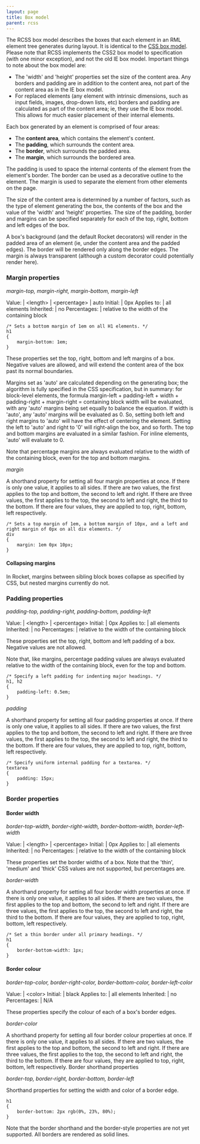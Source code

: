 ```yaml
---
layout: page
title: Box model
parent: rcss
---
```


 The RCSS box model describes the boxes that each element in an RML element tree generates during layout. It is identical to the [CSS box model](http://www.w3.org/TR/REC-CSS2/box.html). Please note that RCSS implements the CSS2 box model to specification (with one minor exception), and not the old IE box model. Important things to note about the box model are:

* The 'width' and 'height' properties set the size of the content area. Any borders and padding are in addition to the content area, not part of the content area as in the IE box model.
* For replaced elements (any element with intrinsic dimensions, such as input fields, images, drop-down lists, etc) borders and padding are calculated as part of the content area; ie, they use the IE box model. This allows for much easier placement of their internal elements. 

Each box generated by an element is comprised of four areas:

* The **content area**, which contains the element's content.
* The **padding**, which surrounds the content area.
* The **border**, which surrounds the padded area.
* The **margin**, which surrounds the bordered area. 

The padding is used to space the internal contents of the element from the element's border. The border can be used as a decorative outline to the element. The margin is used to separate the element from other elements on the page.

The size of the content area is determined by a number of factors, such as the type of element generating the box, the contents of the box and the value of the 'width' and 'height' properties. The size of the padding, border and margins can be specified separately for each of the top, right, bottom and left edges of the box.

A box's background (and the default Rocket decorators) will render in the padded area of an element (ie, under the content area and the padded edges). The border will be rendered only along the border edges. The margin is always transparent (although a custom decorator could potentially render here).

### Margin properties

*margin-top, margin-right, margin-bottom, margin-left*

Value: | \<length\> \| \<percentage\> \| auto
Initial: | 0px
Applies to: | all elements
Inherited: | no
Percentages: | relative to the width of the containing block

```
/* Sets a bottom margin of 1em on all H1 elements. */
h1
{
    margin-bottom: 1em;
}
```

These properties set the top, right, bottom and left margins of a box. Negative values are allowed, and will extend the content area of the box past its normal boundaries.

Margins set as 'auto' are calculated depending on the generating box; the algorithm is fully specified in the CSS specification, but in summary: for block-level elements, the formula margin-left + padding-left + width + padding-right + margin-right = containing block width will be evaluated, with any 'auto' margins being set equally to balance the equation. If width is 'auto', any 'auto' margins will be evaluated as 0. So, setting both left and right margins to 'auto' will have the effect of centering the element. Setting the left to 'auto' and right to '0' will right-align the box, and so forth. The top and bottom margins are evaluated in a similar fashion. For inline elements, 'auto' will evaluate to 0.

Note that percentage margins are always evaluated relative to the width of the containing block, even for the top and bottom margins.

*margin*

A shorthand property for setting all four margin properties at once. If there is only one value, it applies to all sides. If there are two values, the first applies to the top and bottom, the second to left and right. If there are three values, the first applies to the top, the second to left and right, the third to the bottom. If there are four values, they are applied to top, right, bottom, left respectively.

```
/* Sets a top margin of 1em, a bottom margin of 10px, and a left and right margin of 0px on all div elements. */
div
{
    margin: 1em 0px 10px;
}
```

#### Collapsing margins

In Rocket, margins between sibling block boxes collapse as specified by CSS, but nested margins currently do not.

### Padding properties

*padding-top, padding-right, padding-bottom, padding-left*

Value: | \<length\> \| \<percentage\>
Initial: | 0px
Applies to: | all elements
Inherited: | no
Percentages: | relative to the width of the containing block

These properties set the top, right, bottom and left padding of a box. Negative values are not allowed.

Note that, like margins, percentage padding values are always evaluated relative to the width of the containing block, even for the top and bottom.

```
/* Specify a left padding for indenting major headings. */
h1, h2
{
    padding-left: 0.5em;
}
```

*padding*

A shorthand property for setting all four padding properties at once. If there is only one value, it applies to all sides. If there are two values, the first applies to the top and bottom, the second to left and right. If there are three values, the first applies to the top, the second to left and right, the third to the bottom. If there are four values, they are applied to top, right, bottom, left respectively.

```
/* Specify uniform internal padding for a textarea. */
textarea
{
    padding: 15px;
}
```

### Border properties

#### Border width

*border-top-width, border-right-width, border-bottom-width, border-left-width*

Value: | \<length\> \| \<percentage\>
Initial: | 0px
Applies to: | all elements
Inherited: | no
Percentages: | relative to the width of the containing block

These properties set the border widths of a box. Note that the 'thin', 'medium' and 'thick' CSS values are not supported, but percentages are.

*border-width*

A shorthand property for setting all four border width properties at once. If there is only one value, it applies to all sides. If there are two values, the first applies to the top and bottom, the second to left and right. If there are three values, the first applies to the top, the second to left and right, the third to the bottom. If there are four values, they are applied to top, right, bottom, left respectively.

```
/* Set a thin border under all primary headings. */
h1
{
    border-bottom-width: 1px;
}
```

#### Border colour

*border-top-color, border-right-color, border-bottom-color, border-left-color*

Value: | \<color\>
Initial: | black
Applies to: | all elements
Inherited: | no
Percentages: | N/A

These properties specify the colour of each of a box's border edges.

*border-color*

A shorthand property for setting all four border colour properties at once. If there is only one value, it applies to all sides. If there are two values, the first applies to the top and bottom, the second to left and right. If there are three values, the first applies to the top, the second to left and right, the third to the bottom. If there are four values, they are applied to top, right, bottom, left respectively.
Border shorthand properties

*border-top, border-right, border-bottom, border-left*

Shorthand properties for setting the width and color of a border edge.

```
h1
{
    border-bottom: 2px rgb(0%, 23%, 80%);
}
```

Note that the border shorthand and the border-style properties are not yet supported. All borders are rendered as solid lines. 